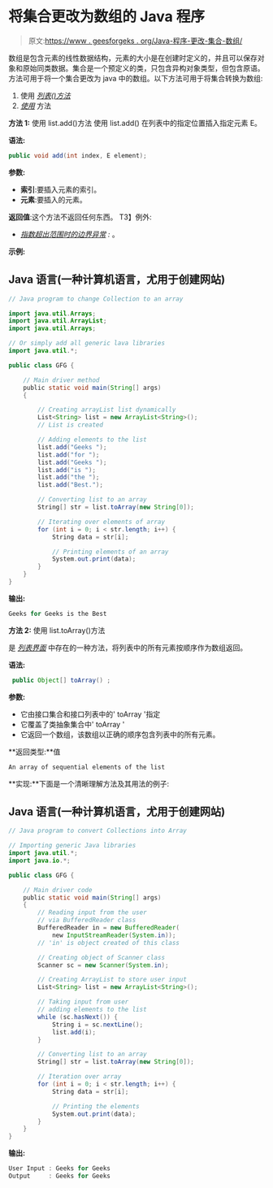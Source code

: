 # 将集合更改为数组的 Java 程序

> 原文:[https://www . geesforgeks . org/Java-程序-更改-集合-数组/](https://www.geeksforgeeks.org/java-program-to-change-a-collection-to-an-array/)

数组是包含元素的线性数据结构，元素的大小是在创建时定义的，并且可以保存对象和原始同类数据。集合是一个预定义的类，只包含异构对象类型，但包含原语。方法可用于将一个集合更改为 java 中的数组。以下方法可用于将集合转换为数组:

1.  使用 [*列表()方法*](https://www.geeksforgeeks.org/list-add-method-in-java-with-examples/)
2.  [*使用*](https://www.geeksforgeeks.org/list-array-java/) 方法

**方法 1:** 使用 list.add()方法
使用 list.add() 在列表中的指定位置插入指定元素 E。

**语法:**

```java
public void add(int index, E element);
```

**参数:**

*   **索引**:要插入元素的索引。
*   **元素**:要插入的元素。

**返回值**:这个方法不返回任何东西。
T3】例外:

*   [*指数超出范围时的边界异常*](https://www.geeksforgeeks.org/understanding-array-indexoutofbounds-exception-in-java/) *:* 。

**示例:**

## Java 语言(一种计算机语言，尤用于创建网站)

```java
// Java program to change Collection to an array

import java.util.Arrays;
import java.util.ArrayList;
import java.util.Arrays;

// Or simply add all generic lava libraries
import java.util.*;

public class GFG {

    // Main driver method
    public static void main(String[] args)
    {

        // Creating arrayList list dynamically
        List<String> list = new ArrayList<String>();
        // List is created

        // Adding elements to the list
        list.add("Geeks ");
        list.add("for ");
        list.add("Geeks ");
        list.add("is ");
        list.add("the ");
        list.add("Best.");

        // Converting list to an array
        String[] str = list.toArray(new String[0]);

        // Iterating over elements of array
        for (int i = 0; i < str.length; i++) {
            String data = str[i];

            // Printing elements of an array
            System.out.print(data);
        }
    }
}
```

**输出:**

```java
Geeks for Geeks is the Best
```

**方法 2:** 使用 list.toArray()方法

是 [*列表界面*](https://www.geeksforgeeks.org/list-interface-java-examples/) 中存在的一种方法，将列表中的所有元素按顺序作为数组返回。

**语法:**

```java
 public Object[] toArray() ;
```

**参数:**

*   它由接口集合和接口列表中的' toArray '指定
*   它覆盖了类抽象集合中' toArray '
*   它返回一个数组，该数组以正确的顺序包含列表中的所有元素。

**返回类型:**值

```java
An array of sequential elements of the list
```

**实现:**下面是一个清晰理解方法及其用法的例子:

## Java 语言(一种计算机语言，尤用于创建网站)

```java
// Java program to convert Collections into Array

// Importing generic Java libraries
import java.util.*;
import java.io.*;

public class GFG {

    // Main driver code
    public static void main(String[] args)
    {
        // Reading input from the user
        // via BufferedReader class
        BufferedReader in = new BufferedReader(
            new InputStreamReader(System.in));
        // 'in' is object created of this class

        // Creating object of Scanner class
        Scanner sc = new Scanner(System.in);

        // Creating ArrayList to store user input
        List<String> list = new ArrayList<String>();

        // Taking input from user
        // adding elements to the list
        while (sc.hasNext()) {
            String i = sc.nextLine();
            list.add(i);
        }

        // Converting list to an array
        String[] str = list.toArray(new String[0]);

        // Iteration over array
        for (int i = 0; i < str.length; i++) {
            String data = str[i];

            // Printing the elements
            System.out.print(data);
        }
    }
}
```

**输出:**

```java
User Input : Geeks for Geeks
Output     : Geeks for Geeks
```